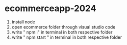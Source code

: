 # ecommerceapp-2024
1. install node 
2. open ecommerce folder through visual studio code
3. write " npm i" in terminal in  both respective folder
4. write " npm start " in terminal in both  respective folder